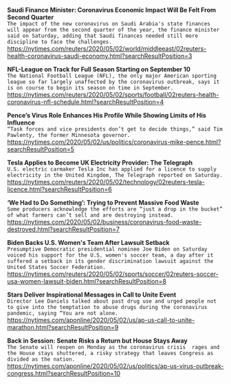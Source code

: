**Saudi Finance Minister: Coronavirus Economic Impact Will Be Felt From Second Quarter**\
`The impact of the new coronavirus on Saudi Arabia's state finances will appear from the second quarter of the year, the finance minister said on Saturday, adding that Saudi finances needed still more discipline to face the challenges.  `\
https://nytimes.com/reuters/2020/05/02/world/middleeast/02reuters-health-coronavirus-saudi-economy.html?searchResultPosition=3

**NFL-League on Track for Full Season Starting on September 10**\
`The National Football League (NFL), the only major American sporting league so far largely unaffected by the coronavirus outbreak, says it is on course to begin its season on time in September.`\
https://nytimes.com/reuters/2020/05/02/sports/football/02reuters-health-coronavirus-nfl-schedule.html?searchResultPosition=4

**Pence’s Virus Role Enhances His Profile While Showing Limits of His Influence**\
`“Task forces and vice presidents don’t get to decide things,” said Tim Pawlenty, the former Minnesota governor.`\
https://nytimes.com/2020/05/02/us/politics/coronavirus-mike-pence.html?searchResultPosition=5

**Tesla Applies to Become UK Electricity Provider: The Telegraph**\
`U.S. electric carmaker Tesla Inc has applied for a licence to supply electricity in the United Kingdom, The Telegraph reported on Saturday.`\
https://nytimes.com/reuters/2020/05/02/technology/02reuters-tesla-licence.html?searchResultPosition=6

**‘We Had to Do Something’: Trying to Prevent Massive Food Waste**\
`Some producers acknowledge the efforts are “just a drop in the bucket” of what farmers can’t sell and are destroying instead.`\
https://nytimes.com/2020/05/02/business/coronavirus-food-waste-destroyed.html?searchResultPosition=7

**Biden Backs U.S. Women's Team After Lawsuit Setback**\
`Presumptive Democratic presidential nominee Joe Biden on Saturday voiced his support for the U.S. women's soccer team, a day after it suffered a setback in its gender discrimination lawsuit against the United States Soccer Federation. `\
https://nytimes.com/reuters/2020/05/02/sports/soccer/02reuters-soccer-usa-women-lawsuit-biden.html?searchResultPosition=8

**Stars Deliver Inspirational Messages in Call to Unite Event**\
`Director Lee Daniels talked about past drug use and urged people not to give into the temptation to abuse drugs during the coronavirus pandemic, saying “You are not alone.`\
https://nytimes.com/aponline/2020/05/02/us/ap-us-call-to-unite-marathon.html?searchResultPosition=9

**Back in Session: Senate Risks a Return but House Stays Away**\
`The Senate will reopen on Monday as the coronavirus crisis  rages and the House stays shuttered, a risky strategy that leaves Congress as divided as the nation. `\
https://nytimes.com/aponline/2020/05/02/us/politics/ap-us-virus-outbreak-congress.html?searchResultPosition=10

